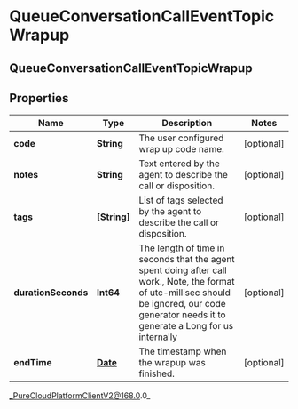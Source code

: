 # QueueConversationCallEventTopicWrapup

## QueueConversationCallEventTopicWrapup

## Properties

|Name | Type | Description | Notes|
|------------ | ------------- | ------------- | -------------|
| **code** | **String** | The user configured wrap up code name. | [optional] |
| **notes** | **String** | Text entered by the agent to describe the call or disposition. | [optional] |
| **tags** | **[String]** | List of tags selected by the agent to describe the call or disposition. | [optional] |
| **durationSeconds** | **Int64** | The length of time in seconds that the agent spent doing after call work., Note, the format of utc-millisec should be ignored, our code generator needs it to generate a Long for us internally | [optional] |
| **endTime** | [**Date**](Date) | The timestamp when the wrapup was finished. | [optional] |



_PureCloudPlatformClientV2@168.0.0_
